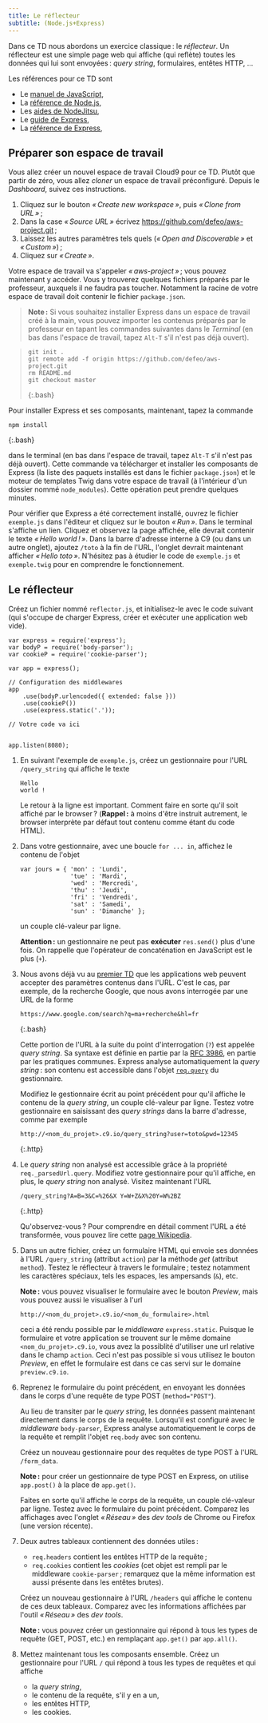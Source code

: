 ```yaml
---
title: Le réflecteur
subtitle: (Node.js+Express)
---
```


Dans ce TD nous abordons un exercice classique : le *réflecteur*. Un
réflecteur est une simple page web qui affiche (qui reflète) toutes
les données qui lui sont envoyées : *query string*, formulaires,
entêtes HTTP, ...

Les références pour ce TD sont

- Le [manuel de JavaScript](https://developer.mozilla.org/docs/Web/JavaScript),
- La [référence de Node.js](http://nodejs.org/api/),
- Les [aides de NodeJitsu](http://docs.nodejitsu.com/),
- Le [guide de Express](http://expressjs.com/guide.html),
- La [référence de Express](http://expressjs.com/3x/api.html),


## Préparer son espace de travail

Vous allez créer un nouvel espace de travail Cloud9 pour ce TD. Plutôt
que partir de zéro, vous allez *cloner* un espace de travail
préconfiguré. Depuis le *Dashboard*, suivez ces instructions.

1. Cliquez sur le bouton *« Create new workspace »*, puis *« Clone
   from URL »* ;
2. Dans la case *« Source URL »* écrivez
   <https://github.com/defeo/aws-project.git> ;
3. Laissez les autres paramètres tels quels (*« Open and
   Discoverable »* et *« Custom »*) ;
4. Cliquez sur *« Create »*.

Votre espace de travail va s'appeler *« aws-project »* ; vous pouvez
maintenant y accéder. Vous y trouverez quelques fichiers préparés par
le professeur, auxquels il ne faudra pas toucher. Notamment la racine
de votre espace de travail doit contenir le fichier `package.json`.

> **Note :** Si vous souhaitez installer Express dans un espace de
> travail créé à la main, vous pouvez importer les contenus préparés
> par le professeur en tapant les commandes suivantes dans le
> *Terminal* (en bas dans l'espace de travail, tapez `Alt-T` s'il
> n'est pas déjà ouvert).

> ~~~
> git init .
> git remote add -f origin https://github.com/defeo/aws-project.git
> rm README.md
> git checkout master
> ~~~
> {:.bash}

Pour installer Express et ses composants, maintenant, tapez la commande

	npm install
{:.bash}

dans le terminal (en bas dans l'espace de travail, tapez `Alt-T` s'il
n'est pas déjà ouvert). Cette commande va télécharger et installer les
composants de Express (la liste des paquets installés est dans le
fichier `package.json`) et le moteur de templates Twig dans votre
espace de travail (à l'intérieur d'un dossier nommé
`node_modules`). Cette opération peut prendre quelques minutes.

Pour vérifier que Express a été correctement installé, ouvrez le
fichier `exemple.js` dans l'éditeur et cliquez sur le bouton
*« Run »*. Dans le terminal s'affiche un lien. Cliquez et observez la
page affichée, elle devrait contenir le texte *« Hello
world ! »*. Dans la barre d'adresse interne à C9 (ou dans un autre
onglet), ajoutez `/toto` à la fin de l'URL, l'onglet devrait
maintenant afficher *« Hello toto »*. N'hésitez pas à étudier le code
de `exemple.js` et `exemple.twig` pour en comprendre le fonctionnement.


## Le réflecteur

Créez un fichier nommé `reflector.js`, et initialisez-le avec le code
suivant (qui s'occupe de charger Express, créer et exécuter une
application web vide).

~~~
var express = require('express');
var bodyP = require('body-parser');
var cookieP = require('cookie-parser');

var app = express();

// Configuration des middlewares
app
	.use(bodyP.urlencoded({ extended: false }))
	.use(cookieP())
	.use(express.static('.'));
	
// Votre code va ici


app.listen(8080);
~~~

1. En suivant l'exemple de `exemple.js`, créez un gestionnaire pour
   l'URL `/query_string` qui affiche le texte
   
   ~~~
   Hello
   world !
   ~~~

   Le retour à la ligne est important. Comment faire en sorte qu'il
   soit affiché par le browser ? (**Rappel :** à moins d'être instruit
   autrement, le browser interprète par défaut tout contenu comme étant
   du code HTML).

2. Dans votre gestionnaire, avec une boucle `for ... in`, affichez le
   contenu de l'objet
   
   ~~~
   var jours = { 'mon' : 'Lundi',
                 'tue' : 'Mardi',
                 'wed' : 'Mercredi',
                 'thu' : 'Jeudi',
                 'fri' : 'Vendredi',
                 'sat' : 'Samedi',
                 'sun' : 'Dimanche' };
   ~~~
   
   un couple clé-valeur par ligne.
   
   **Attention :** un gestionnaire ne peut pas **exécuter**
   `res.send()` plus d'une fois. On rappelle que l'opérateur de
   concaténation en JavaScript est le plus (`+`).

3. Nous avons déjà vu au [premier TD](tutorial1#formulaires) que les
   applications web peuvent accepter des paramètres contenus dans
   l'URL. C'est le cas, par exemple, de la recherche Google, que nous
   avons interrogée par une URL de la forme
   
   ~~~
   https://www.google.com/search?q=ma+recherche&hl=fr
   ~~~
   {:.bash}
   
   Cette portion de l'URL à la suite du point d'interrogation (`?`)
   est appelée *query string*. Sa syntaxe est définie en partie par la
   [RFC 3986](http://tools.ietf.org/html/rfc3986#section-3.4), en
   partie par les pratiques communes.  Express analyse automatiquement
   la *query string* : son contenu est accessible dans l'objet
   [`req.query`](http://expressjs.com/3x/api.html#req.query) du
   gestionnaire.
   
   Modifiez le gestionnaire écrit au point précédent pour qu'il
   affiche le contenu de la *query string*, un couple clé-valeur par
   ligne. Testez votre gestionnaire en saisissant des *query strings*
   dans la barre d'adresse, comme par exemple
   
   ~~~
   http://<nom_du_projet>.c9.io/query_string?user=toto&pwd=12345
   ~~~
   {:.http}

4. Le *query string* non analysé est accessible grâce à la propriété
   `req._parsedUrl.query`. Modifiez votre gestionnaire pour qu'il
   affiche, en plus, le *query string* non analysé. Visitez maintenant
   l'URL
   
   ~~~
   /query_string?A=B=3&C=%26&X Y=W+Z&X%20Y=W%2BZ
   ~~~
   {:.http}
   
   Qu'observez-vous ? Pour comprendre en détail comment l'URL a été
   transformée, vous pouvez lire cette
   [page Wikipedia](http://en.wikipedia.org/wiki/Percent-encoding).

4. Dans un autre fichier, créez un formulaire HTML qui envoie ses
   données à l'URL `/query_string` (attribut `action`) par la méthode
   *get* (attribut `method`). Testez le réflecteur à travers le
   formulaire ; testez notamment les caractères spéciaux, tels les
   espaces, les ampersands (`&`), etc.
   
   **Note :** vous pouvez visualiser le formulaire avec le bouton
   *Preview*, mais vous pouvez aussi le visualiser à l'url
   
   ~~~
   http://<nom_du_projet>.c9.io/<nom_du_formulaire>.html
   ~~~
   
   ceci a été rendu possible par le *middleware*
   `express.static`. Puisque le formulaire et votre application se
   trouvent sur le même domaine `<nom_du_projet>.c9.io`, vous avez la
   possiblité d'utiliser une url relative dans le champ `action`. Ceci
   n'est pas possible si vous utilisez le bouton *Preview*, en effet
   le formulaire est dans ce cas servi sur le domaine `preview.c9.io`.
   
5. Reprenez le formulaire du point précédent, en envoyant les données
   dans le corps d'une requête de type POST (`method="POST"`).
   
   Au lieu de transiter par le *query string*, les données passent
   maintenant directement dans le corps de la requête.  Lorsqu'il est
   configuré avec le *middleware* `body-parser`, Express analyse
   automatiquement le corps de la requête et remplit l'objet
   `req.body` avec son contenu.
   
   Créez un nouveau gestionnaire pour des requêtes de type POST à
   l'URL `/form_data`.

   **Note :** pour créer un gestionnaire de type POST en Express, on
   utilise `app.post()` à la place de `app.get()`.
   
   Faites en sorte qu'il affiche le corps de la requête, un couple
   clé-valeur par ligne. Testez avec le formulaire du point
   précédent. Comparez les affichages avec l'onglet *« Réseau »* des
   *dev tools* de Chrome ou Firefox (une version récente).
   
7. Deux autres tableaux contiennent des données utiles :
   
   - `req.headers` contient les entêtes HTTP de la requête ;
   - `req.cookies` contient les *cookies* (cet objet est rempli par le
	 middleware `cookie-parser` ; remarquez que la même information
	 est aussi présente dans les entêtes brutes).
   
   Créez un nouveau gestionnaire à l'URL `/headers` qui affiche le
   contenu de ces deux tableaux. Comparez avec les informations
   affichées par l'outil *« Réseau »* des *dev tools*.
   
   **Note :** vous pouvez créer un gestionnaire qui répond à tous les
   types de requête (GET, POST, etc.) en remplaçant `app.get()` par
   `app.all()`.
   
8. Mettez maintenant tous les composants ensemble. Créez un
   gestionnaire pour l'URL `/` qui répond à tous les types de requêtes
   et qui affiche
   
   - la *query string*,
   - le contenu de la requête, s'il y en a un,
   - les entêtes HTTP,
   - les cookies.

